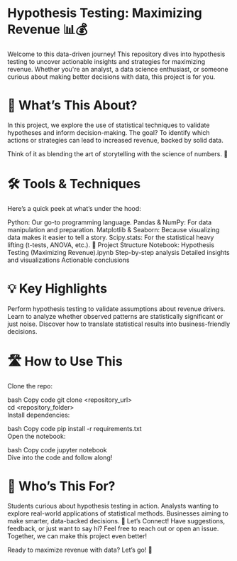 # Hypothesis Testing: Maximizing Revenue 📊💰
Welcome to this data-driven journey! This repository dives into hypothesis testing to uncover actionable insights and strategies for maximizing revenue. Whether you're an analyst, a data science enthusiast, or someone curious about making better decisions with data, this project is for you.

# 🚀 What’s This About?
In this project, we explore the use of statistical techniques to validate hypotheses and inform decision-making. The goal? To identify which actions or strategies can lead to increased revenue, backed by solid data.

Think of it as blending the art of storytelling with the science of numbers. 🌟

# 🛠️ Tools & Techniques
Here’s a quick peek at what’s under the hood:

Python: Our go-to programming language.
Pandas & NumPy: For data manipulation and preparation.
Matplotlib & Seaborn: Because visualizing data makes it easier to tell a story.
Scipy.stats: For the statistical heavy lifting (t-tests, ANOVA, etc.).
📂 Project Structure
Notebook: Hypothesis Testing (Maximizing Revenue).ipynb
Step-by-step analysis
Detailed insights and visualizations
Actionable conclusions
# 💡 Key Highlights
Perform hypothesis testing to validate assumptions about revenue drivers.
Learn to analyze whether observed patterns are statistically significant or just noise.
Discover how to translate statistical results into business-friendly decisions.
# 🛣️ How to Use This
Clone the repo:

bash
Copy code
git clone <repository_url>  
cd <repository_folder>  
Install dependencies:

bash
Copy code
pip install -r requirements.txt  
Open the notebook:

bash
Copy code
jupyter notebook  
Dive into the code and follow along!

# 🎯 Who’s This For?
Students curious about hypothesis testing in action.
Analysts wanting to explore real-world applications of statistical methods.
Businesses aiming to make smarter, data-backed decisions.
🤝 Let’s Connect!
Have suggestions, feedback, or just want to say hi? Feel free to reach out or open an issue. Together, we can make this project even better!

Ready to maximize revenue with data? Let’s go! 🚀
